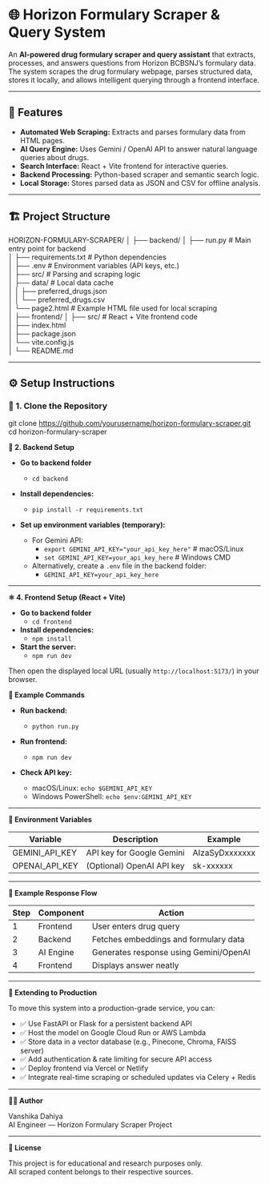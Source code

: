 # 🌐 Horizon Formulary Scraper & Query System

An **AI-powered drug formulary scraper and query assistant** that extracts, processes, and answers questions from Horizon BCBSNJ’s formulary data.  
The system scrapes the drug formulary webpage, parses structured data, stores it locally, and allows intelligent querying through a frontend interface.

---

## 🚀 Features

- **Automated Web Scraping:** Extracts and parses formulary data from HTML pages.  
- **AI Query Engine:** Uses Gemini / OpenAI API to answer natural language queries about drugs.  
- **Search Interface:** React + Vite frontend for interactive queries.  
- **Backend Processing:** Python-based scraper and semantic search logic.  
- **Local Storage:** Stores parsed data as JSON and CSV for offline analysis.

---

## 🏗️ Project Structure

HORIZON-FORMULARY-SCRAPER/
│
├── backend/
│   ├── run.py                   # Main entry point for backend  
│   ├── requirements.txt         # Python dependencies  
│   ├── .env                     # Environment variables (API keys, etc.)  
│   ├── src/                     # Parsing and scraping logic  
│   ├── data/                    # Local data cache  
│   │   ├── preferred_drugs.json  
│   │   └── preferred_drugs.csv  
│   └── page2.html               # Example HTML file used for local scraping  
│
├── frontend/
│   ├── src/                     # React + Vite frontend code  
│   ├── index.html  
│   ├── package.json  
│   └── vite.config.js  
│
└── README.md

---

## ⚙️ Setup Instructions

### 🧩 1. Clone the Repository

git clone https://github.com/yourusername/horizon-formulary-scraper.git
cd horizon-formulary-scraper




**🐍 2. Backend Setup**

- **Go to backend folder**
  - `cd backend`

- **Install dependencies:**
  - `pip install -r requirements.txt`

- **Set up environment variables (temporary):**
  - For Gemini API:
    - `export GEMINI_API_KEY="your_api_key_here"`        # macOS/Linux
    - `set GEMINI_API_KEY=your_api_key_here`             # Windows CMD
  - Alternatively, create a `.env` file in the backend folder:
    - `GEMINI_API_KEY=your_api_key_here`

---

**⚛️ 4. Frontend Setup (React + Vite)**

- **Go to backend folder**
  - `cd frontend`
- **Install dependencies:**
  - `npm install`
- **Start the server:**
  - `npm run dev`

Then open the displayed local URL (usually `http://localhost:5173/`) in your browser.


**🧰 Example Commands**

- **Run backend:**
  - `python run.py`

- **Run frontend:**
  - `npm run dev`

- **Check API key:**
  - macOS/Linux: `echo $GEMINI_API_KEY`
  - Windows PowerShell: `echo $env:GEMINI_API_KEY`

---

**🧭 Environment Variables**

| Variable        | Description                  | Example           |
|-----------------|-----------------------------|-----------------|
| GEMINI_API_KEY  | API key for Google Gemini    | AIzaSyDxxxxxxx  |
| OPENAI_API_KEY  | (Optional) OpenAI API key   | sk-xxxxxx       |

---

**🧱 Example Response Flow**

| Step | Component | Action |
|------|----------|--------|
| 1    | Frontend | User enters drug query |
| 2    | Backend  | Fetches embeddings and formulary data |
| 3    | AI Engine | Generates response using Gemini/OpenAI |
| 4    | Frontend | Displays answer neatly |

---

**🚧 Extending to Production**

To move this system into a production-grade service, you can:

- ✅ Use FastAPI or Flask for a persistent backend API  
- ✅ Host the model on Google Cloud Run or AWS Lambda  
- ✅ Store data in a vector database (e.g., Pinecone, Chroma, FAISS server)  
- ✅ Add authentication & rate limiting for secure API access  
- ✅ Deploy frontend via Vercel or Netlify  
- ✅ Integrate real-time scraping or scheduled updates via Celery + Redis

---

**🧑‍💻 Author**

Vanshika Dahiya  
AI Engineer — Horizon Formulary Scraper Project

---

**🪪 License**

This project is for educational and research purposes only.  
All scraped content belongs to their respective sources.
